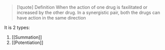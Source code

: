 >[!quote] Definition
>When the action of one drug is faxilitated or increased by the other drug. In a synergistic pair, both the drugs can have action in the same direction

It is 2 types:
1. [[Summation]]
2. [[Potentiation]]